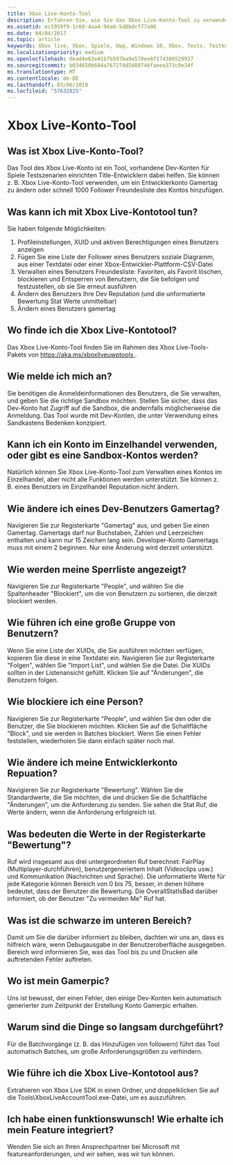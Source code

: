 ```yaml
---
title: Xbox Live-Konto-Tool
description: Erfahren Sie, wie Sie das Xbox Live-Konto-Tool zu verwenden, um schnell Testkonten zum Testen der Titel des Xbox Live aktiviert zu erstellen.
ms.assetid: ec5959f9-1c60-4aa4-94a6-5d8bdcf77a96
ms.date: 04/04/2017
ms.topic: article
keywords: Xbox live, Xbox, Spiele, Uwp, Windows 10, Xbox, Tests, Testkonten
ms.localizationpriority: medium
ms.openlocfilehash: dead4e62e41b7b597ba9a578ee8f174386529937
ms.sourcegitcommit: b034650b684a767274d5d88746faeea373c8e34f
ms.translationtype: MT
ms.contentlocale: de-DE
ms.lasthandoff: 03/06/2019
ms.locfileid: "57632825"
---
```

# <a name="xbox-live-account-tool"></a>Xbox Live-Konto-Tool

## <a name="what-is-xbox-live-account-tool"></a>Was ist Xbox Live-Konto-Tool?
Das Tool des Xbox Live-Konto ist ein Tool, vorhandene Dev-Konten für Spiele Testszenarien einrichten Title-Entwicklern dabei helfen. Sie können z. B. Xbox Live-Konto-Tool verwenden, um ein Entwicklerkonto Gamertag zu ändern oder schnell 1000 Follower Freundesliste des Kontos hinzufügen.

## <a name="what-can-i-do-with-xbox-live-account-tool"></a>Was kann ich mit Xbox Live-Kontotool tun?
Sie haben folgende Möglichkeiten:
  1. Profileinstellungen, XUID und aktiven Berechtigungen eines Benutzers anzeigen
  2. Fügen Sie eine Liste der Follower eines Benutzers soziale Diagramm, aus einer Textdatei oder einer Xbox-Entwickler-Plattform-CSV-Datei
  3. Verwalten eines Benutzers Freundesliste: Favoriten, als Favorit löschen, blockieren und Entsperren von Benutzern, die Sie befolgen und festzustellen, ob sie Sie erneut ausführen
  4. Ändern des Benutzers Ihre Dev Reputation (und die unformatierte Bewertung Stat Werte unmittelbar)
  5. Ändern eines Benutzers gamertag

## <a name="where-can-i-find-xbox-live-account-tool"></a>Wo finde ich die Xbox Live-Kontotool?
Das Xbox Live-Konto-Tool finden Sie im Rahmen des Xbox Live-Tools-Pakets von [ https://aka.ms/xboxliveuwptools ](https://aka.ms/xboxliveuwptools).

## <a name="how-do-i-log-in"></a>Wie melde ich mich an?
Sie benötigen die Anmeldeinformationen des Benutzers, die Sie verwalten, und geben Sie die richtige Sandbox möchten. Stellen Sie sicher, dass das Dev-Konto hat Zugriff auf die Sandbox, die andernfalls möglicherweise die Anmeldung. Das Tool wurde mit Dev-Konten, die unter Verwendung eines Sandkastens Bedenken konzipiert.

## <a name="can-i-use-a-retail-account-or-does-it-have-to-be-a-sandboxed-account"></a>Kann ich ein Konto im Einzelhandel verwenden, oder gibt es eine Sandbox-Kontos werden?
Natürlich können Sie Xbox Live-Konto-Tool zum Verwalten eines Kontos im Einzelhandel, aber nicht alle Funktionen werden unterstützt. Sie können z. B. eines Benutzers im Einzelhandel Reputation nicht ändern.

## <a name="how-do-i-change-a-dev-users-gamertag"></a>Wie ändere ich eines Dev-Benutzers Gamertag?
Navigieren Sie zur Registerkarte "Gamertag" aus, und geben Sie einen Gamertag. Gamertags darf nur Buchstaben, Zahlen und Leerzeichen enthalten und kann nur 15 Zeichen lang sein. Developer-Konto Gamertags muss mit einem 2 beginnen. Nur eine Änderung wird derzeit unterstützt.

## <a name="how-do-i-see-my-block-list"></a>Wie werden meine Sperrliste angezeigt?
Navigieren Sie zur Registerkarte "People", und wählen Sie die Spaltenheader "Blockiert", um die von Benutzern zu sortieren, die derzeit blockiert werden.

## <a name="how-do-i-follow-a-large-group-of-users"></a>Wie führen ich eine große Gruppe von Benutzern?
Wenn Sie eine Liste der XUIDs, die Sie ausführen möchten verfügen, kopieren Sie diese in eine Textdatei ein. Navigieren Sie zur Registerkarte "Folgen", wählen Sie "Import List", und wählen Sie die Datei. Die XUIDs sollten in der Listenansicht gefüllt. Klicken Sie auf "Änderungen", die Benutzern folgen.

## <a name="how-do-i-block-someone"></a>Wie blockiere ich eine Person?
Navigieren Sie zur Registerkarte "People", und wählen Sie den oder die Benutzer, die Sie blockieren möchten. Klicken Sie auf die Schaltfläche "Block", und sie werden in Batches blockiert. Wenn Sie einen Fehler feststellen, wiederholen Sie dann einfach später noch mal.

## <a name="how-do-i-change-my-dev-accounts-repuation"></a>Wie ändere ich meine Entwicklerkonto Repuation?
Navigieren Sie zur Registerkarte "Bewertung". Wählen Sie die Standardwerte, die Sie möchten, die und drücken Sie die Schaltfläche "Änderungen", um die Anforderung zu senden. Sie sehen die Stat Ruf, die Werte ändern, wenn die Anforderung erfolgreich ist.

## <a name="what-do-the-values-in-the-reputation-tab-mean"></a>Was bedeuten die Werte in der Registerkarte "Bewertung"?
Ruf wird insgesamt aus drei untergeordneten Ruf berechnet: FairPlay (Multiplayer-durchführen), benutzergeneriertem Inhalt (Videoclips usw.) und Kommunikation (Nachrichten und Sprache). Die unformatierte Werte für jede Kategorie können Bereich von 0 bis 75, besser, in denen höhere bedeutet, dass der Benutzer die Bewertung. Die OverallStatIsBad darüber informiert, ob der Benutzer "Zu vermeiden Me" Ruf hat.

## <a name="whats-the-black-area-at-the-bottom"></a>Was ist die schwarze im unteren Bereich?
Damit um Sie die darüber informiert zu bleiben, dachten wir uns an, dass es hilfreich wäre, wenn Debugausgabe in der Benutzeroberfläche ausgegeben. Bereich wird informieren Sie, was das Tool bis zu und Drucken alle auftretenden Fehler auftreten.

## <a name="wheres-my-gamerpic"></a>Wo ist mein Gamerpic?
Uns ist bewusst, der einen Fehler, den einige Dev-Konten kein automatisch generierter zum Zeitpunkt der Erstellung Konto Gamerpic erhalten.

## <a name="why-are-things-happening-so-slowly"></a>Warum sind die Dinge so langsam durchgeführt?
Für die Batchvorgänge (z. B. das Hinzufügen von followern) führt das Tool automatisch Batches, um große Anforderungsgrößen zu verhindern.

## <a name="how-do-i-run-xbox-live-account-tool"></a>Wie führe ich die Xbox Live-Kontotool aus?
Extrahieren von Xbox Live SDK in einen Ordner, und doppelklicken Sie auf die Tools\XboxLiveAccountTool.exe-Datei, um es auszuführen.

## <a name="i-have-a-feature-request-how-do-i-get-my-feature-incorporated"></a>Ich habe einen funktionswunsch! Wie erhalte ich mein Feature integriert?
Wenden Sie sich an Ihren Ansprechpartner bei Microsoft mit featureanforderungen, und wir sehen, was wir tun können.
